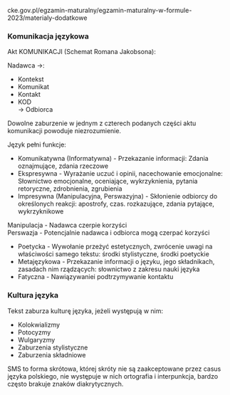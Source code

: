cke.gov.pl/egzamin-maturalny/egzamin-maturalny-w-formule-2023/materialy-dodatkowe<br/>

### Komunikacja językowa

Akt KOMUNIKACJI (Schemat Romana Jakobsona):

Nadawca ->:
- Kontekst
- Komunikat
- Kontakt
- KOD<br/>
-> Odbiorca

Dowolne zaburzenie w jednym z czterech podanych części aktu komunikacji powoduje
niezrozumienie.<br/>

Język pełni funkcje:
- Komunikatywna (Informatywna) - Przekazanie informacji: Zdania oznajmujące, zdania rzeczowe
- Ekspresywna - Wyrażanie uczuć i opinii, nacechowanie emocjonalne: Słownictwo emocjonalne, oceniające, wykrzyknienia, pytania retoryczne, zdrobnienia, zgrubienia
- Impresywna (Manipulacyjna, Perswazyjna) - Skłonienie odbiorcy do określonych reakcji: apostrofy, czas. rozkazujące, zdania pytające, wykrzyknikowe<br/>

Manipulacja - Nadawca czerpie korzyści<br/>
Perswazja - Potencjalnie nadawca i odbiorca mogą czerpać korzyści<br/>

- Poetycka - Wywołanie przeżyć estetycznych, zwrócenie uwagi na właściwości samego tekstu: środki stylistyczne, środki poetyckie
- Metajęzykowa - Przekazanie informacji o języku, jego składnikach, zasadach nim rządzących: słownictwo z zakresu nauki języka
- Fatyczna - Nawiązywaniei podtrzymywanie kontaktu<br/>

### Kultura języka

Tekst zaburza kulturę języka, jeżeli występują w nim:
- Kolokwializmy
- Potocyzmy
- Wulgaryzmy
- Zaburzenia stylistyczne
- Zaburzenia składniowe<br/>

SMS to forma skrótowa, której skróty nie są zaakceptowane przez casus języka polskiego,
nie występuje w nich ortografia i interpunkcja, bardzo często brakuje znaków diakrytycznych.
